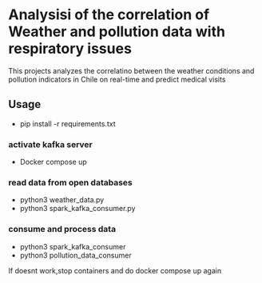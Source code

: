 # Analysisi of the correlation of Weather and pollution data with respiratory issues
This projects analyzes the correlatino between the weather conditions and pollution indicators in Chile on real-time and predict medical visits
## Usage
- pip install -r requirements.txt
### activate kafka server
- Docker compose up
### read data from open databases
- python3 weather_data.py
- python3 spark_kafka_consumer.py 
### consume and process data
- python3 spark_kafka_consumer
- python3 pollution_data_consumer

If doesnt work,stop containers and do docker compose up again 